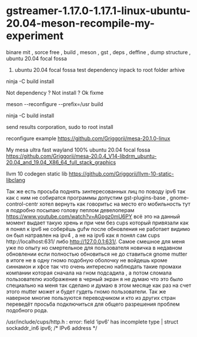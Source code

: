 # gstreamer-1.17.0-1.17.1-linux-ubuntu-20.04-meson-recompile-my-experiment
binare mit , sorce free , build , meson , gst , deps , deffine , dump structure , ubuntu 20.04 focal fossa

1) ubuntu 20.04 focal fossa test dependency inpack to root folder arhive

ninja -C build install

Not dependency ? Not install ? Ok fixme

meson --reconfigure --prefix=/usr build

ninja -C build install

send results corporation, sudo to root install 

reconfigure example https://github.com/Griggorii/mesa-20.1.0-linux

My mesa ultra fast wayland 100% ubuntu 20.04 focal fossa https://github.com/Griggorii/mesa-20.0.4_V14-libdrm_ubuntu-20.04_and_19.04_X86_64_full_stack_graphics

llvm 10 codegen static lib https://github.com/Griggorii/llvm-10-static-libclang
 
Так же есть просьба поднять зинтересованных лиц по поводу ipv6 так как с ним не собиратся программы допустим gst-plugins-base , gnome-control-centr хотел вернуть как говоритьс на место его мобильность тут я подробно посыпаю голову пеплом девелоперам https://www.youtube.com/watch?v=AGpgz0mU6PY всё это на данный момент выдает такую хрень и при чем без cups который привязали как я понял к ipv6 не соберёшь gufw после обновления не работает видимо он был натравлен на ipv4 , а не на ipv6 как я понял сам cups http://localhost:631/ либо http://127.0.0.1:631/. Самое смешное для меня уже по опыту но смертельное для пользователя новичка в недавном обновлении если полностью обновиться не до ставиться gnome mutter в итоге не в одну гномо подобную оболочку не войдешь кроме синнамон и хфсе так что очень интересно наблюдать такие промахи компании которая сначала на гном подсадила , а потом сломала пользователю изображение в черный экран я не думаю что это было специально на меня так сделано и думаю в этом месяце как раз на счет этого mutter может и будет гудеть гномо пользователи. Так же наверное многие пользуются переводчиком и кто из других стран переведёт просьба подключиться для общего разрешения проблем подобного рода.

/usr/include/cups/http.h : error: field ‘ipv6’ has incomplete type
  |   struct sockaddr_in6 ipv6;  /* IPv6 address */

